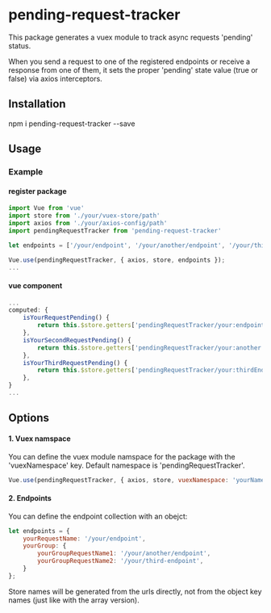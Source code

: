 # pending-request-tracker

This package generates a vuex module to track async requests 'pending' status.

When you send a request to one of the registered endpoints or receive a response from one of them, it sets the proper 'pending' state value (true or false) via axios interceptors.

## Installation

npm i pending-request-tracker --save

## Usage

### Example

#### register package

```javascript
import Vue from 'vue'
import store from './your/vuex-store/path'
import axios from './your/axios-config/path'
import pendingRequestTracker from 'pending-request-tracker'

let endpoints = ['/your/endpoint', '/your/another/endpoint', '/your/third-endpoint'];

Vue.use(pendingRequestTracker, { axios, store, endpoints });
...
```

#### vue component

```javascript
...
computed: {
    isYourRequestPending() {
        return this.$store.getters['pendingRequestTracker/your:endpoint']();
    },
    isYourSecondRequestPending() {
        return this.$store.getters['pendingRequestTracker/your:another:endpoint']();
    },
    isYourThirdRequestPending() {
        return this.$store.getters['pendingRequestTracker/your:thirdEndpoint']();
    },
}
...
```

## Options

#### 1. Vuex namspace

You can define the vuex module namspace for the package with the 'vuexNamespace' key. Default namespace is 'pendingRequestTracker'.

```javascript
Vue.use(pendingRequestTracker, { axios, store, vuexNamespace: 'yourNamespace' });
```
#### 2. Endpoints

You can define the endpoint collection with an obejct: 

```javascript
let endpoints = {
    yourRequestName: '/your/endpoint',
    yourGroup: {
        yourGroupRequestName1: '/your/another/endpoint',
        yourGroupRequestName2: '/your/third-endpoint',
    }
};
```

Store names will be generated from the urls directly, not from the object key names (just like with the array version).
